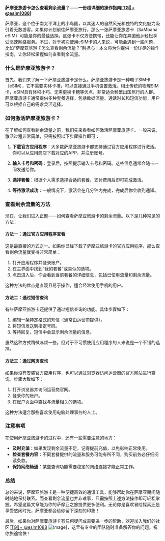 **萨摩亚旅游卡怎么查看剩余流量？——一份超详细的操作指南[[TG💪+ @esim1088](https://t.me/s/esim1088)]**

萨摩亚，这个位于南太平洋上的小岛国，以其迷人的自然风光和独特的文化魅力吸引着无数游客。如果你计划前往萨摩亚旅行，那么一张萨摩亚旅游卡（SaMoana eSIM）可能是你的最佳选择。这张卡不仅方便携带，还能让你在异国他乡轻松享受高速网络服务。不过，对于初次使用eSIM卡的人来说，可能会遇到一些问题，比如“萨摩亚旅游卡怎么查看剩余流量？”别担心！本文将为你提供一份详尽的操作指南，让你轻松掌握如何查看剩余流量。

### 什么是萨摩亚旅游卡？

首先，我们来了解一下萨摩亚旅游卡是什么。萨摩亚旅游卡是一种电子SIM卡（eSIM），它不需要实体卡槽，可以直接通过手机设置激活。相比传统的物理SIM卡，eSIM具有体积小巧、无需更换卡槽等优点，非常适合频繁出国旅行的人群。萨摩亚旅游卡通常提供多种套餐选择，包括数据流量、通话时长和短信功能，用户可以根据自己的需求灵活选择。

### 如何激活萨摩亚旅游卡？

在了解如何查看剩余流量之前，我们先来看看如何激活萨摩亚旅游卡。一般来说，激活过程非常简单，只需按照以下步骤操作即可：

1. **下载官方应用程序**：大多数萨摩亚旅游卡都支持通过官方应用程序进行激活。你可以从应用商店下载对应的APP，并注册账号。
   
2. **输入卡号和密码**：登录后，按照提示输入卡号和密码。这些信息通常会随卡一同发送给你。

3. **选择套餐**：根据个人需求选择合适的套餐，支付费用后即可完成激活。

4. **等待激活成功**：一般情况下，激活会在几分钟内完成，完成后你会收到通知。

### 查看剩余流量的方法

现在，让我们进入正题——如何查看萨摩亚旅游卡的剩余流量。以下是几种常见的方法：

#### 方法一：通过官方应用程序查看

这是最直接的方式之一。如果你已经下载了萨摩亚旅游卡的官方应用程序，那么查看剩余流量就变得非常简单：

1. 打开应用程序并登录账户。
2. 在主界面中找到“我的套餐”或类似的选项。
3. 点击进入后，你会看到当前套餐的详细信息，包括已使用流量和剩余流量。

这种方法的优点是直观且易于操作，适合经常使用手机的用户。

#### 方法二：通过短信查询

有些萨摩亚旅游卡还提供了通过短信查询的功能。具体步骤如下：

1. 编辑一条特定格式的短信（通常由运营商提供）。
2. 将短信发送到指定号码。
3. 等待回复，短信中会显示剩余流量的信息。

虽然这种方式稍微麻烦一些，但对于不习惯使用应用程序的人来说是一个不错的选择。

#### 方法三：通过网页查询

如果你没有安装官方应用程序，也可以通过浏览器访问运营商的官方网站进行查询。步骤大致如下：

1. 打开浏览器并访问运营商官网。
2. 登录你的账户。
3. 在账户页面中查找与流量相关的选项。

这种方法适合那些喜欢使用电脑处理事务的人士。

### 注意事项

在使用萨摩亚旅游卡的过程中，还有一些需要注意的地方：

- **及时充值**：如果发现剩余流量不足，记得提前充值，以免影响正常使用。
- **检查套餐内容**：不同套餐提供的流量和服务可能有所不同，购买前务必仔细阅读条款。
- **保持网络畅通**：某些查询功能需要稳定的网络连接才能正常工作。

### 总结

总的来说，萨摩亚旅游卡是一种便捷高效的通讯工具，能够帮助你在萨摩亚期间随时随地保持联系。而查看剩余流量也并非难事，只需按照上述方法操作即可轻松掌握。希望这篇文章能为你的萨摩亚之旅提供更多便利。无论你是喜欢冒险探索还是享受悠闲时光，萨摩亚都会给你留下深刻的印象！

最后，如果你对萨摩亚旅游卡有任何疑问或需要进一步的帮助，欢迎加入我们的社区[[TG💪+ @esim1088](https://t.me/s/esim1088) ![Image](https://i.postimg.cc/4NQfJmqS/Snipaste-2025-05-13-00-14-12.png)]，这里有专业的团队随时准备解答你的问题。祝你旅途愉快！